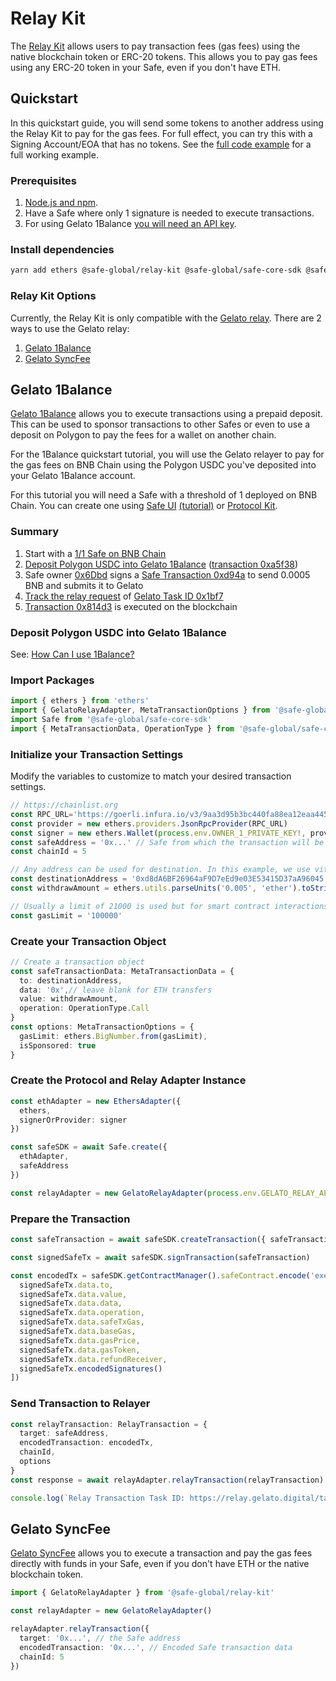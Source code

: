# Relay Kit

The [Relay Kit](https://github.com/safe-global/account-abstraction-sdk/tree/main/packages/relay-kit) allows users to pay transaction fees (gas fees) using the native blockchain token or ERC-20 tokens. This allows you to pay gas fees using any ERC-20 token in your Safe, even if you don't have ETH.

## Quickstart

In this quickstart guide, you will send some tokens to another address using the Relay Kit to pay for the gas fees. For full effect, you can try this with a Signing Account/EOA that has no tokens. See the [full code example](../../../examples/relay-kit/index.ts) for a full working example.

### Prerequisites

1. [Node.js and npm](https://docs.npmjs.com/downloading-and-installing-node-js-and-npm#using-a-node-version-manager-to-install-nodejs-and-npm).
2. Have a Safe where only 1 signature is needed to execute transactions.
3. For using Gelato 1Balance [you will need an API key](https://docs.gelato.network/developer-services/relay/payment-and-fees/1balance).

### Install dependencies

```bash
yarn add ethers @safe-global/relay-kit @safe-global/safe-core-sdk @safe-global/safe-core-sdk-types @safe-global/safe-ethers-lib
```

### Relay Kit Options

Currently, the Relay Kit is only compatible with the [Gelato relay](https://docs.gelato.network/developer-services/relay). There are 2 ways to use the Gelato relay:
1. [Gelato 1Balance](https://docs.gelato.network/developer-services/relay/payment-and-fees/1balance)
2. [Gelato SyncFee](https://docs.gelato.network/developer-services/relay/quick-start/callwithsyncfee)

## Gelato 1Balance

[Gelato 1Balance](https://docs.gelato.network/developer-services/relay/payment-and-fees/1balance) allows you to execute transactions using a prepaid deposit. This can be used to sponsor transactions to other Safes or even to use a deposit on Polygon to pay the fees for a wallet on another chain.

For the 1Balance quickstart tutorial, you will use the Gelato relayer to pay for the gas fees on BNB Chain using the Polygon USDC you've deposited into your Gelato 1Balance account.

For this tutorial you will need a Safe with a threshold of 1 deployed on BNB Chain. You can create one using [Safe UI](https://app.safe.global/) [(tutorial)](../../quickstart) or [Protocol Kit](./protocol-kit/).


### Summary

1. Start with a [1/1 Safe on BNB Chain](https://app.safe.global/transactions/history?safe=bnb:0x6651FD6Abe0843f7B6CB9047b89655cc7Aa78221)
1. [Deposit Polygon USDC into Gelato 1Balance](https://docs.gelato.network/developer-services/relay/payment-and-fees/1balance#how-can-i-use-1balance) ([transaction 0xa5f38](https://polygonscan.com/tx/0xa5f388c2d6e0d1bb32e940fccddf8eab182ad191644936665a54bf4bb1bac555))
1. Safe owner [0x6Dbd](https://bscscan.com/address/0x6Dbd26Bca846BDa60A90890cfeF8fB47E7d0f22c) signs a [Safe Transaction 0xd94a](https://safe-transaction-bsc.safe.global/api/v1/multisig-transactions/0xd94abf947f2b14333edff2cbf96e9d26bee9d8357f06c0da7d0849eab97013d8/
) to send 0.0005 BNB and submits it to Gelato
1. [Track the relay request](https://docs.gelato.network/developer-services/relay/quick-start/tracking-your-relay-request) of [Gelato Task ID 0x1bf7](https://relay.gelato.digital/tasks/status/0x1bf7664a1e176472f604bb3840d3d2a5bf56f98b60307961c3f8cee099f1eeb8)
1. [Transaction 0x814d3](https://bscscan.com/tx/0x814d385c0ec036be65663b5fbfb0d8d4e0d35af395d4d96b13f2cafaf43138f9) is executed on the blockchain

### Deposit Polygon USDC into Gelato 1Balance

See: [How Can I use 1Balance?](https://docs.gelato.network/developer-services/relay/payment-and-fees/1balance#how-can-i-use-1balance)

### Import Packages

```typescript
import { ethers } from 'ethers'
import { GelatoRelayAdapter, MetaTransactionOptions } from '@safe-global/relay-kit'
import Safe from '@safe-global/safe-core-sdk'
import { MetaTransactionData, OperationType } from '@safe-global/safe-core-sdk-types'
```
### Initialize your Transaction Settings

Modify the variables to customize to match your desired transaction settings.

```typescript
// https://chainlist.org
const RPC_URL='https://goerli.infura.io/v3/9aa3d95b3bc440fa88ea12eaa4456161'
const provider = new ethers.providers.JsonRpcProvider(RPC_URL)
const signer = new ethers.Wallet(process.env.OWNER_1_PRIVATE_KEY!, provider)
const safeAddress = '0x...' // Safe from which the transaction will be sent
const chainId = 5

// Any address can be used for destination. In this example, we use vitalik.eth
const destinationAddress = '0xd8dA6BF26964aF9D7eEd9e03E53415D37aA96045'
const withdrawAmount = ethers.utils.parseUnits('0.005', 'ether').toString()

// Usually a limit of 21000 is used but for smart contract interactions, you can increase to 100000 because of the more complex interactions.
const gasLimit = '100000'
```

### Create your Transaction Object

```typescript
// Create a transaction object
const safeTransactionData: MetaTransactionData = {
  to: destinationAddress,
  data: '0x',// leave blank for ETH transfers
  value: withdrawAmount,
  operation: OperationType.Call
}
const options: MetaTransactionOptions = {
  gasLimit: ethers.BigNumber.from(gasLimit),
  isSponsored: true
}
```

### Create the Protocol and Relay Adapter Instance

```typescript
const ethAdapter = new EthersAdapter({
  ethers,
  signerOrProvider: signer
})

const safeSDK = await Safe.create({
  ethAdapter,
  safeAddress
})

const relayAdapter = new GelatoRelayAdapter(process.env.GELATO_RELAY_API_KEY!)
```

### Prepare the Transaction

```typescript
const safeTransaction = await safeSDK.createTransaction({ safeTransactionData })

const signedSafeTx = await safeSDK.signTransaction(safeTransaction)

const encodedTx = safeSDK.getContractManager().safeContract.encode('execTransaction', [
  signedSafeTx.data.to,
  signedSafeTx.data.value,
  signedSafeTx.data.data,
  signedSafeTx.data.operation,
  signedSafeTx.data.safeTxGas,
  signedSafeTx.data.baseGas,
  signedSafeTx.data.gasPrice,
  signedSafeTx.data.gasToken,
  signedSafeTx.data.refundReceiver,
  signedSafeTx.encodedSignatures()
])
```

### Send Transaction to Relayer

```typescript
const relayTransaction: RelayTransaction = {
  target: safeAddress,
  encodedTransaction: encodedTx,
  chainId,
  options
}
const response = await relayAdapter.relayTransaction(relayTransaction)

console.log(`Relay Transaction Task ID: https://relay.gelato.digital/tasks/status/${response.taskId}`)
```

## Gelato SyncFee

[Gelato SyncFee](https://docs.gelato.network/developer-services/relay/quick-start/callwithsyncfee) allows you to execute a transaction and pay the gas fees directly with funds in your Safe, even if you don't have ETH or the native blockchain token.

```typescript
import { GelatoRelayAdapter } from '@safe-global/relay-kit'

const relayAdapter = new GelatoRelayAdapter()

relayAdapter.relayTransaction({
  target: '0x...', // the Safe address
  encodedTransaction: '0x...', // Encoded Safe transaction data
  chainId: 5
})
```
